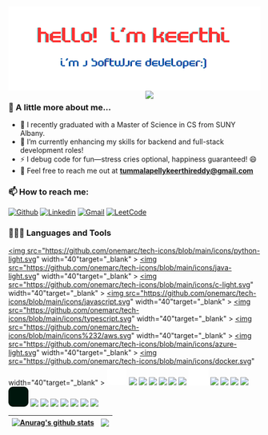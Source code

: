 <img align='center' src="/assets/intro.png"> <br/>
<img align='right' src="https://cdn.dribbble.com/users/4055494/screenshots/15215756/media/d2b66c4ca0192aa26d103448b3d1518b.gif" width="230">
</em></p>

### 👻 A little more about me...

- 📖 I recently graduated with a Master of Science in CS from SUNY Albany.
- 🌱 I’m currently enhancing my skills for backend and full-stack development roles!
- ⚡ I debug code for fun—stress cries optional, happiness guaranteed! 😄
- 🤘 Feel free to reach me out at **tummalapellykeerthireddy@gmail.com**

### 📫 How to reach me:

[![Github](https://img.shields.io/badge/-Github-000?style=flat&logo=Github&logoColor=white)](https://github.com/keerthireddytummalapelly)
[![Linkedin](https://img.shields.io/badge/-LinkedIn-blue?style=flat&logo=Linkedin&logoColor=white)](https://www.linkedin.com/in/keerthi-reddy-tummalapelly/)
[![Gmail](https://img.shields.io/badge/-Gmail-c14438?style=flat&logo=Gmail&logoColor=white)](mailto:tummalapellykeerthireddy@gmail.com)
[![LeetCode](https://img.shields.io/badge/-LeetCode-FFA116?style=flat&logo=LeetCode&logoColor=white)](https://leetcode.com/u/keerthireddy19/)


### 👨🏻‍💻 Languages and Tools <br />
<a href="https://www.python.org/" target="_blank" ><img src="https://github.com/onemarc/tech-icons/blob/main/icons/python-light.svg" width="40"target="_blank" ></a>
<a href="https://www.java.com/en/" target="_blank" ><img src="https://github.com/onemarc/tech-icons/blob/main/icons/java-light.svg" width="40"target="_blank" ></a>
<a href="https://devdocs.io/c/" target="_blank" ><img src="https://github.com/onemarc/tech-icons/blob/main/icons/c-light.svg" width="40"target="_blank" ></a>
<a href="https://www.javascript.com/" target="_blank" ><img src="https://github.com/onemarc/tech-icons/blob/main/icons/javascript.svg" width="40"target="_blank" ></a>
<a href="https://www.typescriptlang.org/" target="_blank" ><img src="https://github.com/onemarc/tech-icons/blob/main/icons/typescript.svg" width="40"target="_blank" ></a>
<a href="https://aws.amazon.com/about-aws/?nc2=h_header" target="_blank" ><img src="https://github.com/onemarc/tech-icons/blob/main/icons%232/aws.svg" width="40"target="_blank" ></a>
<a href="https://azure.microsoft.com/en-us" target="_blank" ><img src="https://github.com/onemarc/tech-icons/blob/main/icons/azure-light.svg" width="40"target="_blank" ></a>
<a href="https://www.docker.com/" target="_blank" ><img src="https://github.com/onemarc/tech-icons/blob/main/icons/docker.svg" width="40"target="_blank" ></a>
<a href="https://en.wikipedia.org/wiki/CI/CD" target="_blank" ><img src="https://github.com/onemarc/tech-icons/blob/main/icons%232/cicd-light.svg" width="40" target="_blank" ></a>
<a href="https://html.com/" target="_blank" ><img src="https://github.com/onemarc/tech-icons/blob/main/icons/html.svg" width="40" target="_blank" ></a>
<a href="https://www.w3.org/Style/CSS/Overview.en.html" target="_blank" ><img src="https://github.com/onemarc/tech-icons/blob/main/icons/css.svg" width="40" target="_blank" ></a>
<a href="https://angular.dev/" target="_blank" ><img src="https://github.com/onemarc/tech-icons/blob/main/icons/angular.svg" width="40" target="_blank" ></a>
<a href="https://react.dev/" target="_blank" ><img src="https://github.com/onemarc/tech-icons/blob/main/icons/react-light.svg" width="40" target="_blank" ></a>
<a href="https://nextjs.org/" target="_blank" ><img src="https://github.com/onemarc/tech-icons/blob/main/icons/nextjs-light.svg" width="40" target="_blank" ></a>
<a href="https://nodejs.org/en/about" target="_blank" ><img src="https://github.com/onemarc/tech-icons/blob/main/icons/nodejs.svg" width="40" target="_blank" ></a>
<a href="https://expressjs.com/" target="_blank" ><img src="https://github.com/onemarc/tech-icons/blob/main/icons/expressjs-light.svg" width="40" target="_blank" ></a>
<a href="https://fastapi.tiangolo.com/" target="_blank" ><img src="https://github.com/onemarc/tech-icons/blob/main/icons/fastapi.svg" width="40" target="_blank" ></a>
<a href="https://spring.io/projects/spring-boot" target="_blank" ><img src="https://github.com/onemarc/tech-icons/blob/main/icons/spring-light.svg" width="40" target="_blank" ></a>
<a href="https://www.djangoproject.com/" target="_blank" ><img src="https://github.com/onemarc/tech-icons/blob/main/icons/django.svg" width="40" target="_blank" ></a>
<a href="https://jestjs.io/" target="_blank" ><img src="https://github.com/onemarc/tech-icons/blob/main/icons/jestjs.svg" width="40" target="_blank" ></a>
<a href="https://junit.org/junit5/" target="_blank" ><img src="https://github.com/onemarc/tech-icons/blob/main/icons/junit5.svg" width="40" target="_blank" ></a>
<a href="https://www.mysql.com/" target="_blank" ><img src="https://github.com/onemarc/tech-icons/blob/main/icons/mysql-light.svg" width="40" target="_blank" ></a>
<a href="https://www.mongodb.com/" target="_blank" ><img src="https://github.com/onemarc/tech-icons/blob/main/icons/mongodb.svg" width="40" target="_blank" ></a>
<a href="https://www.postgresql.org/" target="_blank" ><img src="https://github.com/onemarc/tech-icons/blob/main/icons/postgressql-light.svg" width="40" target="_blank" ></a>
<a href="https://www.postman.com/" target="_blank" ><img src="https://github.com/onemarc/tech-icons/blob/main/icons/postman.svg" width="40" target="_blank" ></a>
<a href="https://www.figma.com/" target="_blank" ><img src="https://github.com/onemarc/tech-icons/blob/main/icons/figma-light.svg" width="40" target="_blank" ></a>
<a href="https://git-scm.com/" target="_blank" ><img src="https://github.com/onemarc/tech-icons/blob/main/icons/git.svg" width="40" target="_blank" ></a>
<a href="https://www.linux.org/" target="_blank" ><img src="https://github.com/onemarc/tech-icons/blob/main/icons/linux-light.svg" width="40"></a>


| <a href="#"><img align="center" src="https://github-readme-stats.vercel.app/api?username=keerthireddytummalapelly&show_icons=true&include_all_commits=true&theme=buefy&hide_border=true" alt="Anurag's github stats" /></a> | <a href="#"><img align="center" src="https://github-readme-stats.vercel.app/api/top-langs/?username=keerthireddytummalapelly&layout=compact&theme=buefy&hide_border=true" /></a> |
| ------------- | ------------- |